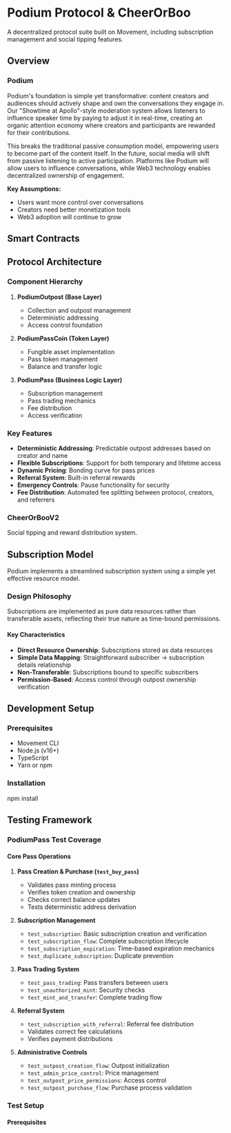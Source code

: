 # Podium Protocol & CheerOrBoo

A decentralized protocol suite built on Movement, including subscription management and social tipping features.

## Overview

### Podium
Podium's foundation is simple yet transformative: content creators and audiences should actively shape and own the conversations they engage in. Our "Showtime at Apollo"-style moderation system allows listeners to influence speaker time by paying to adjust it in real-time, creating an organic attention economy where creators and participants are rewarded for their contributions.

This breaks the traditional passive consumption model, empowering users to become part of the content itself. In the future, social media will shift from passive listening to active participation. Platforms like Podium will allow users to influence conversations, while Web3 technology enables decentralized ownership of engagement.

**Key Assumptions:**
- Users want more control over conversations
- Creators need better monetization tools
- Web3 adoption will continue to grow

## Smart Contracts

## Protocol Architecture

### Component Hierarchy

1. **PodiumOutpost (Base Layer)**
   - Collection and outpost management
   - Deterministic addressing
   - Access control foundation

2. **PodiumPassCoin (Token Layer)**
   - Fungible asset implementation
   - Pass token management
   - Balance and transfer logic

3. **PodiumPass (Business Logic Layer)**
   - Subscription management
   - Pass trading mechanics
   - Fee distribution
   - Access verification

### Key Features

- **Deterministic Addressing**: Predictable outpost addresses based on creator and name
- **Flexible Subscriptions**: Support for both temporary and lifetime access
- **Dynamic Pricing**: Bonding curve for pass prices
- **Referral System**: Built-in referral rewards
- **Emergency Controls**: Pause functionality for security
- **Fee Distribution**: Automated fee splitting between protocol, creators, and referrers

### CheerOrBooV2
Social tipping and reward distribution system.

## Subscription Model

Podium implements a streamlined subscription system using a simple yet effective resource model.

### Design Philosophy
Subscriptions are implemented as pure data resources rather than transferable assets, reflecting their true nature as time-bound permissions.

#### Key Characteristics
- **Direct Resource Ownership**: Subscriptions stored as data resources
- **Simple Data Mapping**: Straightforward subscriber → subscription details relationship
- **Non-Transferable**: Subscriptions bound to specific subscribers
- **Permission-Based**: Access control through outpost ownership verification

## Development Setup

### Prerequisites
- Movement CLI
- Node.js (v16+)
- TypeScript
- Yarn or npm

### Installation
npm install

## Testing Framework

### PodiumPass Test Coverage

#### Core Pass Operations
1. **Pass Creation & Purchase (`test_buy_pass`)**
   - Validates pass minting process
   - Verifies token creation and ownership
   - Checks correct balance updates
   - Tests deterministic address derivation

2. **Subscription Management**
   - `test_subscription`: Basic subscription creation and verification
   - `test_subscription_flow`: Complete subscription lifecycle
   - `test_subscription_expiration`: Time-based expiration mechanics
   - `test_duplicate_subscription`: Duplicate prevention

3. **Pass Trading System**
   - `test_pass_trading`: Pass transfers between users
   - `test_unauthorized_mint`: Security checks
   - `test_mint_and_transfer`: Complete trading flow

4. **Referral System**
   - `test_subscription_with_referral`: Referral fee distribution
   - Validates correct fee calculations
   - Verifies payment distributions

5. **Administrative Controls**
   - `test_outpost_creation_flow`: Outpost initialization
   - `test_admin_price_control`: Price management
   - `test_outpost_price_permissions`: Access control
   - `test_outpost_purchase_flow`: Purchase process validation

### Test Setup

#### Prerequisites
